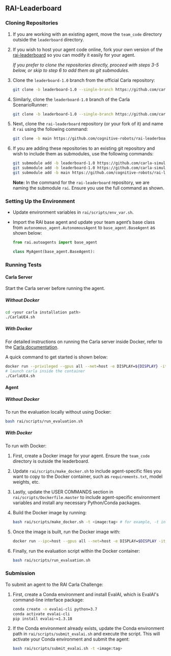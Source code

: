 ## RAI-Leaderboard

### Cloning Repositories

1. If you are working with an existing agent, move the `team_code` directory outside the `leaderboard` directory.

2. If you wish to host your agent code online, fork your own version of the [rai-leaderboard](https://github.com/cognitive-robots/rai-leaderboard) so you can modify it easily for your agent.

    *If you prefer to clone the repositories directly, proceed with steps 3-5 below, or skip to step 6 to add them as git submodules.*

3. Clone the `leaderboard-1.0` branch from the official Carla repository:
    ```bash
    git clone -b leaderboard-1.0 --single-branch https://github.com/carla-simulator/leaderboard.git
    ```

4. Similarly, clone the `leaderboard-1.0` branch of the Carla ScenarioRunner:
    ```bash
    git clone -b leaderboard-1.0 --single-branch https://github.com/carla-simulator/scenario_runner.git
    ```

5. Next, clone the `rai-leaderboard` repository (or your fork of it) and name it `rai` using the following command:
    ```bash
    git clone -b main https://github.com/cognitive-robots/rai-leaderboard.git rai # or use the URL of your fork
    ```

6. If you are adding these repositories to an existing git repository and wish to include them as submodules, use the following commands:
    ```bash
    git submodule add -b leaderboard-1.0 https://github.com/carla-simulator/leaderboard.git
    git submodule add -b leaderboard-1.0 https://github.com/carla-simulator/scenario_runner.git
    git submodule add -b main https://github.com/cognitive-robots/rai-leaderboard.git rai # or use the URL of your fork
    ```

    **Note:** In the command for the `rai-leaderboard` repository, we are naming the submodule `rai`. Ensure you use the full command as shown.



### Setting Up the Environment

- Update environment variables in `rai/scripts/env_var.sh`.

- Import the RAI base agent and update your team agent’s base class from `autonomous_agent.AutonomousAgent` to `base_agent.BaseAgent` as shown below:
    ```python
    from rai.autoagents import base_agent

    class MyAgent(base_agent.BaseAgent):
    ```



### Running Tests

#### Carla Server

Start the Carla server before running the agent.

##### Without Docker
   ```bash
   cd <your carla installation path>
   ./CarlaUE4.sh
   ```

##### With Docker

   For detailed instructions on running the Carla server inside Docker, refer to the [Carla documentation](https://carla.readthedocs.io/en/latest/build_docker/).

   A quick command to get started is shown below:

   ```bash
   docker run --privileged --gpus all --net=host -e DISPLAY=${DISPLAY} -it -e SDL_VIDEODRIVER=x11 -v /tmp/.X11-unix:/tmp/.X11-unix carlasim/carla:0.9.10.1 /bin/bash
   # launch carla inside the container
   ./CarlaUE4.sh
   ```

#### Agent

##### Without Docker

To run the evaluation locally without using Docker:
```bash
bash rai/scripts/run_evaluation.sh
```

##### With Docker

To run with Docker:

1. First, create a Docker image for your agent. Ensure the `team_code` directory is outside the leaderboard.

2. Update `rai/scripts/make_docker.sh` to include agent-specific files you want to copy to the Docker container, such as `requirements.txt`, model weights, etc.

3. Lastly, update the USER COMMANDS section in `rai/scripts/Dockerfile.master` to include agent-specific environment variables and install any necessary Python/Conda packages.

4. Build the Docker image by running:
    ```bash
    bash rai/scripts/make_docker.sh -t <image:tag> # for example, -t interfuser:0.1
    ```

5. Once the image is built, run the Docker image with:
    ```bash
    docker run --ipc=host --gpus all --net=host -e DISPLAY=$DISPLAY -it -e SDL_VIDEODRIVER=x11 -v /tmp/.X11-unix:/tmp/.X11-unix <image:tag> /bin/bash
    ```

6. Finally, run the evaluation script within the Docker container:
    ```bash
    bash rai/scripts/run_evaluation.sh
    ```



### Submission

To submit an agent to the RAI Carla Challenge:

1. First, create a Conda environment and install EvalAI, which is EvalAI's command-line interface package:
    ```bash
    conda create -n evalai-cli python=3.7
    conda activate evalai-cli
    pip install evalai~=1.3.18
    ```

2. If the Conda environment already exists, update the Conda environment path in `rai/scripts/submit_evalai.sh` and execute the script. This will activate your Conda environment and submit the agent:
    ```bash
    bash rai/scripts/submit_evalai.sh -t <image:tag>
    ```
